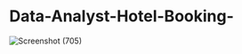 # Data-Analyst-Hotel-Booking-
![Screenshot (705)](https://github.com/githubbid/Data-Analyst-Hotel-Booking-/assets/98523143/cbf221d7-3de5-4228-a719-8a3f3c54d645)
